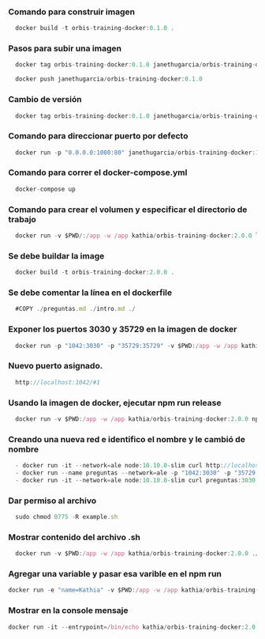 ### Comando para construir imagen
```javascript
  docker build -t orbis-training-docker:0.1.0 .
```
### Pasos para subir una imagen
```javascript
  docker tag orbis-training-docker:0.1.0 janethugarcia/orbis-training-docker:0.1.0

  docker push janethugarcia/orbis-training-docker:0.1.0
```

### Cambio de versión
```js
  docker tag orbis-training-docker:0.1.0 janethugarcia/orbis-training-docker:0.2.0
```

### Comando para direccionar puerto por defecto
```js
  docker run -p "0.0.0.0:1080:80" janethugarcia/orbis-training-docker:1.0.0
```

### Comando para correr el docker-compose.yml
```javascript
  docker-compose up
```

### Comando para crear el volumen y especificar el directorio de trabajo
```javascript
  docker run -v $PWD/:/app -w /app kathia/orbis-training-docker:2.0.0 ls
```

### Se debe buildar la image
```javascript
  docker build -t orbis-training-docker:2.0.0 .
```

### Se debe comentar la línea en el dockerfile
```javascript
  #COPY ./preguntas.md ./intro.md ./
```
### Exponer los puertos 3030 y 35729 en la imagen de docker
```javascript
  docker run -p "1042:3030" -p "35729:35729" -v $PWD:/app -w /app kathia/orbis-training-docker:2.0.0 npm start 
```
### Nuevo puerto asignado.
```javascript
  http://localhost:1042/#1
```

### Usando la imagen de docker, ejecutar npm run release
```javascript
  docker run -v $PWD:/app -w /app kathia/orbis-training-docker:2.0.0 npm run release
```

### Creando una nueva red e identifico el nombre y le cambió de nombre
```javascript
  - docker run -it --network=ale node:10.10.0-slim curl http://localhost:1042/
  - docker run --name preguntas --network=ale -p "1042:3030" -p "35729:35729" -v $PWD:/app -w /app kathia/orbis-training-docker:2.0.0  npm start
  - docker run -it --network=ale node:10.10.0-slim curl preguntas:3030 
```

### Dar permiso al archivo
```javascript
  sudo chmod 0775 -R example.sh
```

### Mostrar contenido del archivo .sh
```javascript
  docker run -v $PWD:/app -w /app kathia/orbis-training-docker:2.0.0 ./example.sh
```

### Agregar una variable y pasar esa varible en el npm run
```javascript
docker run -e "name=Kathia" -v $PWD:/app -w /app kathia/orbis-training-docker:2.0.0 ./example.sh
```
### Mostrar en la console mensaje
```javascript
docker run -it --entrypoint=/bin/echo kathia/orbis-training-docker:2.0.0 Ejecutando contenedor
```
